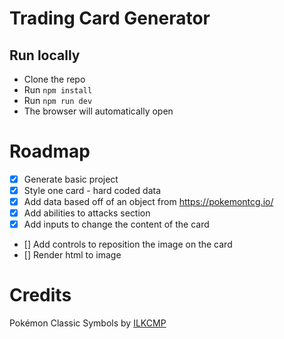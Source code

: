 # Trading Card Generator

## Run locally

- Clone the repo
- Run `npm install`
- Run `npm run dev`
- The browser will automatically open

# Roadmap

- [x] Generate basic project
- [x] Style one card - hard coded data
- [x] Add data based off of an object from https://pokemontcg.io/
- [x] Add abilities to attacks section
- [x] Add inputs to change the content of the card
- [] Add controls to reposition the image on the card
- [] Render html to image

# Credits

Pokémon Classic Symbols by [ILKCMP](https://www.deviantart.com/ilkcmp)
